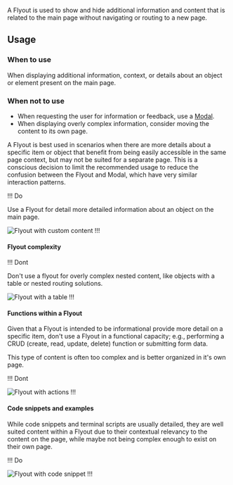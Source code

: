 A Flyout is used to show and hide additional information and content that is related to the main page without navigating or routing to a new page.

## Usage

### When to use

When displaying additional information, context, or details about an object or element present on the main page.

### When not to use

- When requesting the user for information or feedback, use a [Modal](/components/modal).
- When displaying overly complex information, consider moving the content to its own page.

A Flyout is best used in scenarios when there are more details about a specific item or object that benefit from being easily accessible in the same page context, but may not be suited for a separate page. This is a conscious decision to limit the recommended usage to reduce the confusion between the Flyout and Modal, which have very similar interaction patterns.

!!! Do

Use a Flyout for detail more detailed information about an object on the main page.

![Flyout with custom content](/assets/components/flyout/flyout-custom-content.png)
!!!

#### Flyout complexity

!!! Dont

Don't use a flyout for overly complex nested content, like objects with a table or nested routing solutions.

![Flyout with a table](/assets/components/flyout/flyout-with-complex-content.png)
!!!

#### Functions within a Flyout

Given that a Flyout is intended to be informational provide more detail on a specific item, don't use a Flyout in a functional capacity; e.g., performing a CRUD (create, read, update, delete) function or submitting form data.

This type of content is often too complex and is better organized in it's own page.

!!! Dont

![Flyout with actions](/assets/components/flyout/flyout-with-form.png)
!!!

#### Code snippets and examples

While code snippets and terminal scripts are usually detailed, they are well suited content within a Flyout due to their contextual relevancy to the content on the page, while maybe not being complex enough to exist on their own page.

!!! Do

![Flyout with code snippet](/assets/components/flyout/flyout-with-code-snippet.png)
!!!